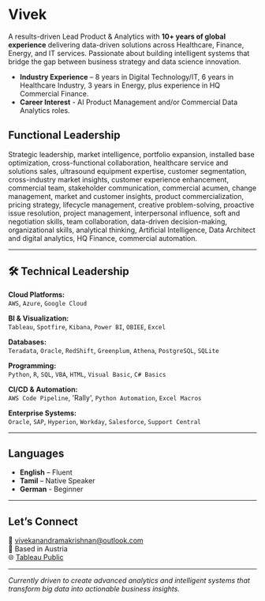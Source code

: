 # Vivek

A results-driven Lead Product & Analytics with **10+ years of global experience** delivering data-driven solutions across Healthcare, Finance, Energy, and IT services. Passionate about building intelligent systems that bridge the gap between business strategy and data science innovation.

- **Industry Experience** – 8 years in Digital Technology/IT, 6 years in Healthcare Industry, 3 years in Energy, plus experience in HQ Commercial Finance.
- **Career Interest** - AI Product Management and/or Commercial Data Analytics roles.

## Functional Leadership

Strategic leadership, market intelligence, portfolio expansion, installed base optimization, cross-functional collaboration, healthcare service and solutions sales, ultrasound equipment expertise, customer segmentation, cross-industry market insights, customer experience enhancement, commercial team, stakeholder communication, commercial acumen, change management, market and customer insights, product commercialization, pricing strategy, lifecycle management, creative problem-solving, proactive issue resolution, project management, interpersonal influence, soft and negotiation skills, team collaboration, data-driven decision-making, organizational skills, analytical thinking, Artificial Intelligence, Data Architect and digital analytics, HQ Finance, commercial automation. 

---

## 🛠️ Technical Leadership

**Cloud Platforms:**  
`AWS`, `Azure`, `Google Cloud`  

**BI & Visualization:**  
`Tableau`, `Spotfire`, `Kibana`, `Power BI`, `OBIEE`, `Excel`  

**Databases:**  
`Teradata`, `Oracle`, `RedShift`, `Greenplum`, `Athena`, `PostgreSQL`, `SQLite`  

**Programming:**  
`Python`, `R`, `SQL`, `VBA`, `HTML`, `Visual Basic`, `C# Basics`  

**CI/CD & Automation:**  
`AWS Code Pipeline`, 'Rally', `Python Automation`, `Excel Macros`  

**Enterprise Systems:**  
`Oracle`, `SAP`, `Hyperion`, `Workday`, `Salesforce`, `Support Central`

---

## Languages

- **English** – Fluent  
- **Tamil** – Native Speaker
- **German** - Beginner
---

## Let’s Connect

📧 [vivekanandramakrishnan@outlook.com](mailto:vivekanandramakrishnan@outlook.com)  
📍 Based in Austria  
🌐 [Tableau Public](https://public.tableau.com/app/profile/vivekanand4623/vizzes)

---

*Currently driven to create advanced analytics and intelligent systems that transform big data into actionable business insights.*
